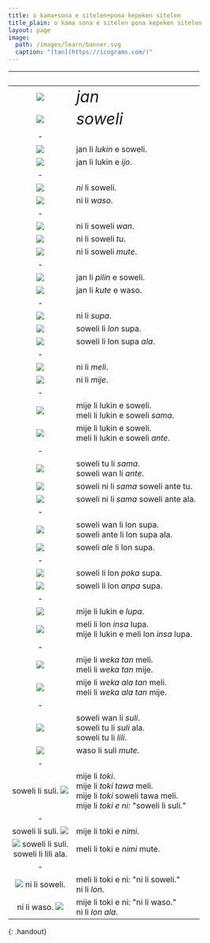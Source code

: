 ```yaml
---
title: o kama+sona e sitelen+pona kepeken sitelen
title_plain: o kama sona e sitelen pona kepeken sitelen
layout: page
image:
  path: /images/learn/banner.svg
  caption: "[tan](https://icograms.com/)"
---
```


&nbsp; | &nbsp;
:-:|:-
![](images/learn/people.svg)  | *<span style="font-size:200%">jan</span>*
![](images/learn/animals.svg) | *<span style="font-size:200%">soweli</span>*
|-
![](images/learn/look-dog.svg)   | jan li *lukin* e soweli.
![](images/learn/look-thing.svg) | jan li lukin e *ijo*.
|-
![](images/learn/this-cat.svg) | *ni* li soweli.
![](images/learn/this-hen.svg) | ni li *waso*.
|-
![](images/learn/dog.svg)     | ni li soweli *wan*.
![](images/learn/cat-dog.svg) | ni li soweli *tu*.
![](images/learn/animals.svg) | ni li soweli *mute*.
|-
![](images/learn/touch.svg) | jan li *pilin* e soweli.
![](images/learn/hear.svg)  | jan li *kute* e waso.
|-
![](images/learn/table.svg)            | ni li *supa*.
![](images/learn/cat-on-table.svg)     | soweli li *lon* supa.
![](images/learn/cat-beside-table.svg) | soweli li lon supa *ala*.
|-
![](images/learn/woman.svg)  | ni li *meli*.
![](images/learn/man.svg)    | ni li *mije*.
|-
![](images/learn/look-same.svg)  | mije li lukin e soweli.<br> meli li lukin e soweli *sama*.
![](images/learn/look-other.svg) | mije li lukin e soweli.<br> meli li lukin e soweli *ante*.
|-
![](images/learn/two-same.svg)   | soweli tu li *sama*.<br> soweli wan li *ante*.
![](images/learn/three-same.svg) | soweli ni li *sama* soweli ante tu.
![](images/learn/none-same.svg)  | soweli ni li *sama* soweli ante ala.
|-
![](images/learn/some-on-table.svg) | soweli wan li lon supa.<br> soweli ante li lon supa ala.
![](images/learn/all-on-table.svg)  | soweli *ale* li lon supa.
|-
![](images/learn/cat-beside-table.svg) | soweli li lon *poka* supa.
![](images/learn/cat-under-table.svg)  | soweli li lon *anpa* supa.
|-
![](images/learn/hole.svg)    | mije li lukin e *lupa*.
![](images/learn/in-hole.svg) | meli li lon *insa* lupa.<br> mije li lukin e meli lon *insa* lupa.
|-
![](images/learn/far.svg)  | mije li *weka tan* meli.<br> meli li *weka tan* mije.
![](images/learn/near.svg) | mije li *weka ala tan* meli.<br> meli li *weka ala tan* mije.
|-
![](images/learn/little-pigs.svg) | soweli wan li *suli*.<br> soweli tu li *suli* ala.<br> soweli tu li *lili*.
![](images/learn/big-bird.svg)    | waso li suli *mute*.
|-
<span class="speech-left">soweli li suli.</span> ![](images/learn/talk.svg) | mije li *toki*.<br> mije li *toki tawa* meli.<br> mije li *toki* soweli tawa meli.<br> mije li *toki e ni:* "soweli li suli."
|-
<span class="speech-left">soweli li suli.</span> ![](images/learn/talk.svg) | mije li toki e *nimi*.
![](images/learn/talk.svg) <span class="speech-right">soweli li suli.<br> soweli li lili ala.</span> | meli li toki e *nimi* mute.
|-
![](images/learn/talk.svg) <span class="speech-right">ni li soweli.</span> | meli li toki e ni: "ni li soweli."<br> ni li *lon*.
<span class="speech-left">ni li waso.</span> ![](images/learn/talk.svg) | mije li toki e ni: "ni li waso."<br> ni li *lon ala*.
{: .handout}
